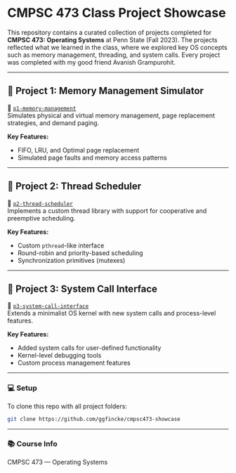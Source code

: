 # CMPSC 473 Class Project Showcase

This repository contains a curated collection of projects completed for **CMPSC 473: Operating Systems** at Penn State (Fall 2023). The projects reflected what we learned in the class, where we explored key OS concepts such as memory management, threading, and system calls. Every project was completed with my good friend Avanish Grampurohit.

---

## 🧠 Project 1: Memory Management Simulator
📁 [`p1-memory-management`](./p1-memory-management)  
Simulates physical and virtual memory management, page replacement strategies, and demand paging.

**Key Features:**
- FIFO, LRU, and Optimal page replacement
- Simulated page faults and memory access patterns

---

## 🧵 Project 2: Thread Scheduler
📁 [`p2-thread-scheduler`](./p2-thread-scheduler)  
Implements a custom thread library with support for cooperative and preemptive scheduling.

**Key Features:**
- Custom `pthread`-like interface
- Round-robin and priority-based scheduling
- Synchronization primitives (mutexes)

---

## 🧩 Project 3: System Call Interface
📁 [`p3-system-call-interface`](./p3-system-call-interface)  
Extends a minimalist OS kernel with new system calls and process-level features.

**Key Features:**
- Added system calls for user-defined functionality
- Kernel-level debugging tools
- Custom process management features

---

### 💻 Setup
To clone this repo with all project folders:
```bash
git clone https://github.com/ggfincke/cmpsc473-showcase
```
---
### 📚 Course Info
CMPSC 473 — Operating Systems
